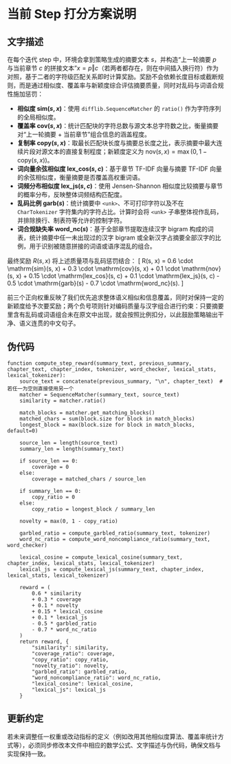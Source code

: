 # 当前 Step 打分方案说明

## 文字描述

在每个迭代 step 中，环境会拿到策略生成的摘要文本 $s$，并构造“上一轮摘要 $p$ 与当前章节 $c$ 的拼接文本”$x = p \Vert c$（若两者都存在，则在中间插入换行符）作为对照，基于二者的字符级匹配关系即时计算奖励。奖励不会依赖长度目标或截断规则，而是通过相似度、覆盖率与新颖度综合评估摘要质量，同时对乱码与词语合规性施加惩罚：

- **相似度 $\mathrm{sim}(s, x)$**：使用 `difflib.SequenceMatcher` 的 `ratio()` 作为字符序列的全局相似度。
- **覆盖率 $\mathrm{cov}(s, x)$**：统计匹配块的字符总数与源文本总字符数之比，衡量摘要对“上一轮摘要 + 当前章节”组合信息的涵盖程度。
- **复制率 $\mathrm{copy}(s, x)$**：取最长匹配块长度与摘要总长度之比，表示摘要中最大连续片段对源文本的直接复制程度；新颖度定义为 $\mathrm{nov}(s, x) = \max(0, 1 - \mathrm{copy}(s, x))$。
- **词向量余弦相似度 $\mathrm{lex\_cos}(s, c)$**：基于章节 TF-IDF 向量与摘要 TF-IDF 向量的余弦相似度，衡量摘要是否覆盖高权重词语。
- **词频分布相似度 $\mathrm{lex\_js}(s, c)$**：使用 Jensen-Shannon 相似度比较摘要与章节的概率分布，反映整体词频结构匹配度。
- **乱码比例 $\mathrm{garb}(s)$**：统计摘要中 `<unk>`、不可打印字符以及不在 `CharTokenizer` 字符集内的字符占比。计算时会将 `<unk>` 子串整体视作乱码，并排除换行、制表符等允许的控制字符。
- **词合规缺失率 $\mathrm{word\_nc}(s)$**：基于全部章节提取连续汉字 bigram 构成的词表，统计摘要中任一未出现过的汉字 bigram 或全新汉字占摘要全部汉字的比例，用于识别被随意拼接的词语或语序混乱的组合。

最终奖励 $R(s, x)$ 将上述质量项与乱码惩罚结合：
\[
R(s, x) = 0.6 \cdot \mathrm{sim}(s, x) + 0.3 \cdot \mathrm{cov}(s, x) + 0.1 \cdot \mathrm{nov}(s, x) + 0.15 \cdot \mathrm{lex\_cos}(s, c) + 0.1 \cdot \mathrm{lex\_js}(s, c) - 0.5 \cdot \mathrm{garb}(s) - 0.7 \cdot \mathrm{word\_nc}(s).
\]

前三个正向权重反映了我们优先追求整体语义相似和信息覆盖，同时对保持一定的新颖度给予次要奖励；两个负号项则针对编码质量与汉字组合进行约束：只要摘要里含有乱码或词语组合未在原文中出现，就会按照比例扣分，以此鼓励策略输出干净、语义连贯的中文句子。

## 伪代码

```pseudo
function compute_step_reward(summary_text, previous_summary, chapter_text, chapter_index, tokenizer, word_checker, lexical_stats, lexical_tokenizer):
    source_text = concatenate(previous_summary, "\n", chapter_text)  # 若任一为空则直接使用另一个
    matcher = SequenceMatcher(summary_text, source_text)
    similarity = matcher.ratio()

    match_blocks = matcher.get_matching_blocks()
    matched_chars = sum(block.size for block in match_blocks)
    longest_block = max(block.size for block in match_blocks, default=0)

    source_len = length(source_text)
    summary_len = length(summary_text)

    if source_len == 0:
        coverage = 0
    else:
        coverage = matched_chars / source_len

    if summary_len == 0:
        copy_ratio = 0
    else:
        copy_ratio = longest_block / summary_len

    novelty = max(0, 1 - copy_ratio)

    garbled_ratio = compute_garbled_ratio(summary_text, tokenizer)
    word_nc_ratio = compute_word_noncompliance_ratio(summary_text, word_checker)

    lexical_cosine = compute_lexical_cosine(summary_text, chapter_index, lexical_stats, lexical_tokenizer)
    lexical_js = compute_lexical_js(summary_text, chapter_index, lexical_stats, lexical_tokenizer)

    reward = (
        0.6 * similarity
        + 0.3 * coverage
        + 0.1 * novelty
        + 0.15 * lexical_cosine
        + 0.1 * lexical_js
        - 0.5 * garbled_ratio
        - 0.7 * word_nc_ratio
    )
    return reward, {
        "similarity": similarity,
        "coverage_ratio": coverage,
        "copy_ratio": copy_ratio,
        "novelty_ratio": novelty,
        "garbled_ratio": garbled_ratio,
        "word_noncompliance_ratio": word_nc_ratio,
        "lexical_cosine": lexical_cosine,
        "lexical_js": lexical_js
    }
```

## 更新约定

若未来调整任一权重或改动指标的定义（例如改用其他相似度算法、覆盖率统计方式等），必须同步修改本文件中相应的数学公式、文字描述与伪代码，确保文档与实现保持一致。
